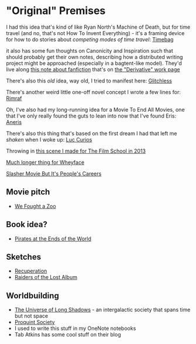 # "Original" Premises

I had this idea that's kind of like Ryan North's Machine of Death, but for time travel (and no, that's not How To Invent Everything) - it's a framing device for how to do stories about *competing modes of time travel*: [Timebag](f3100c35-825d-404c-83e2-6c29352d386e.md)

it also has some fun thoughts on Canonicity and Inspiration such that should probably get their own notes, describing how a distributed writing project might be approached (especially in a bagtent-like model). They'd live along [this note about fanfiction](bd72f20b-397c-4908-9112-1a86e073c492.md) that's on [the "Derivative" work page](bf409581-d752-437a-a086-60002a0f6889.md)

There's also this *old* idea, way old, I tried to manifest here: [Glitchless](0b6986e0-bcb8-4a8d-95d4-f7f97e3d56fd.md)

There's another weird little one-off novel concept I wrote a few lines for: [Rimraf](de7a26b8-e3a8-4316-9044-224b4c840b40.md)

Oh, I've also had my long-running idea for a Movie To End All Movies, one that I've only really found the guts to lean into now that I've found Eris: [Aneris](5760dde5-514b-40d5-88c2-0dbedfc65041.md)

There's also this thing that's based on the first dream I had that left me *shaken* when I woke up: [Luc Curios](9af6adc9-f53e-42a1-9e72-b5dcc9353891.md)

Throwing in [this scene I made for The Film School in 2013](73d7b445-50a6-4c0d-a076-2eca0d594245.md)

[Much longer thing for Wheyface](5b21d1d9-d018-40c6-9bf9-e2467744c8b0.fountain)

[Slasher Movie But It's People's Careers](a2fff44c-ed98-49f3-94db-af19d81c89d9.md)

## Movie pitch

- [We Fought a Zoo](65963bae-0377-4777-bd44-b9f8340afa8b.md)

## Book idea?

- [Pirates at the Ends of the World](a61d710c-560b-45e3-a2a6-8b18080ed040.md)

## Sketches

- [Recuperation](d3ddbeca-8998-4367-939a-a71f12067ef2.md)
- [Raiders of the Lost Album](5b75baa3-e5a7-42d3-ab0f-4ba4e94396a1.md)

## Worldbuilding

- [The Universe of Long Shadows](ad5ecb33-f5b3-485e-922a-6471a569b937.md) - an intergalactic society that spans time but not space
- [Proquint Society](bbe3dbf8-85f3-4a7c-adf5-3a6544d803ad.md)
- I used to write this stuff in my OneNote notebooks
- Tab Atkins has some cool stuff on their blog
